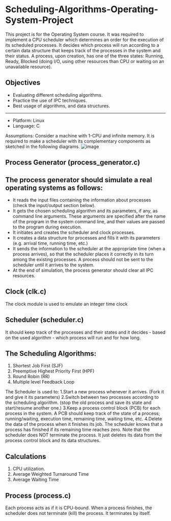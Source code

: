 # Scheduling-Algorithms-Operating-System-Project

This project is for the Operating System course. It was required to implement a CPU scheduler which determines an order for the execution of its scheduled
processes. It decides which process will run according to a certain data structure that keeps track of the processes in the system and their status.
A process, upon creation, has one of the three states: Running, Ready, Blocked (doing I/O, using other resources than CPU or waiting on an unavailable
resource).

Objectives
----------
* Evaluating different scheduling algorithms.
* Practice the use of IPC techniques.
* Best usage of algorithms, and data structures.

-------------------------------------------------

* Platform: Linux
* Language: C

Assumptions: Consider a machine with 1-CPU and infinite memory. 
It is required to make a scheduler with its complementary components as sketched in the following diagrams.
![image](https://user-images.githubusercontent.com/82734074/216795419-4a2c5612-681e-4bb8-a0ae-2b23dfa2d1d1.png)

Process Generator (process_generator.c)
----------------------------------------
The process generator should simulate a real operating systems as follows:
---
* It reads the input files containing the information about processes (check the input/output section below).
* It gets the chosen scheduling algorithm and its parameters, if any, as command line arguments. These arguments are specified after the name of the program in the system command line, and their values are passed to the program during execution. 
* It initiates and creates the scheduler and clock processes. 
* It creates a data structure for processes and fills it with its parameters (e.g. arrival time, running time, etc.)
* It sends the information to the scheduler at the appropriate time (when a process arrives), so that the scheduler places it correctly in its turn among the existing processes. A process should not be sent to the scheduler until it arrives to the system.
* At the end of simulation, the process generator should clear all IPC resources.

Clock (clk.c)
--------------
The clock module is used to emulate an integer time clock 

Scheduler (scheduler.c)
------------------------
It should keep track of the processes and their states and it decides - based on the used algorithm - which process will run and for how long.

The Scheduling Algorithms:
---------------------------
1. Shortest Job First (SJF)
2. Preemptive Highest Priority First (HPF)
3. Round Robin (RR)
4. Multiple level Feedback Loop

The Scheduler is used to:
1.Start a new process whenever it arrives. (Fork it and give it its parameters)
2.Switch between two processes according to the scheduling algorithm. (stop the old process and save its state and start/resume another one.)
3.Keep a process control block (PCB) for each process in the system. A PCB should keep track of the state of a process; running/waiting, execution time, remaining time, waiting time, etc.
4.Delete the data of the process when it finishes its job. The scheduler knows that a process has finished if its remaining time reaches zero. Note that the scheduler does NOT terminate the process. It just deletes its data from the process control block and its data structures.


Calculations
-------------
1) CPU utilization.
2) Average Weighted Turnaround Time
3) Average Waiting Time


Process (process.c)
--------
Each process acts as if it is CPU-bound.
When a process finishes, the scheduler does not terminate (kill) the process. It terminates by itself.

